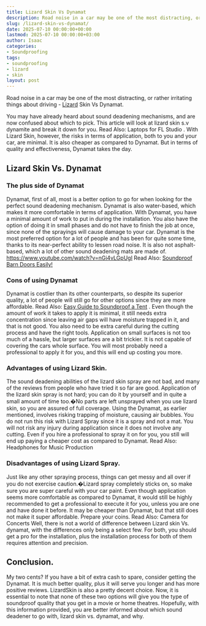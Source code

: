 ```yaml
---
title: Lizard Skin Vs Dynamat
description: Road noise in a car may be one of the most distracting, or rather irritating things about driving - Lizard Skin Vs Dynamat. You may have already heard about...
slug: /lizard-skin-vs-dynamat/
date: 2025-07-10 00:00:00+00:00
lastmod: 2025-07-10 00:00:00+03:00
author: Isaac
categories:
- Soundproofing
tags:
- soundproofing
- lizard
- skin
layout: post
---
```

Road noise in a car may be one of the most distracting, or rather irritating things about driving - [Lizard](https://pestpolicy.com/are-lizards-poisonous/) Skin Vs Dynamat.

You may have already heard about sound deadening mechanisms, and are now confused about which to pick.
This article will look at lizard skin s.v dynamite and break it down for you. Read Also:
Laptops for FL Studio
.
With Lizard Skin, however, the risks in terms of application, both to you and your car, are minimal. It is also cheaper as compared to Dynamat. But in terms of quality and effectiveness, Dynamat takes the day.
## Lizard Skin Vs. Dynamat
### The plus side of Dynamat
Dynamat, first of all, most is a better option to go for when looking for the perfect sound deadening mechanism. Dynamat is also water-based, which makes it more comfortable in terms of application.
With Dynamat, you have a minimal amount of work to put in during the installation. You also have the option of doing it in small phases and do not have to finish the job at once, since none of the sprayings will cause damage to your car.
Dynamat is the most preferred option for a lot of people and has been for quite some time, thanks to its near-perfect ability to lessen road noise. It is also not asphalt-based, which a lot of other sound deadening mats are made of.
https://www.youtube.com/watch?v=nGi4vLGpUgI
Read Also:
[Soundproof Barn Doors Easily!](https://pestpolicy.com/soundproof-barn-doors/)
### Cons of using Dynamat
Dynamat is costlier than its other counterparts, so despite its superior quality, a lot of people will still go for other options since they are more affordable. Read Also:
[Easy Guide to Soundproof a Tent](https://pestpolicy.com/soundproof-a-tent/)
.
Even though the amount of work it takes to apply it is minimal, it still needs extra concentration since leaving air gaps will have moisture trapped in it, and that is not good. You also need to be extra careful during the cutting process and have the right tools.
Application on small surfaces is not too much of a hassle, but larger surfaces are a bit trickier. It is not capable of covering the cars whole surface. You will most probably need a professional to apply it for you, and this will end up costing you more.
### Advantages of using Lizard Skin.
The sound deadening abilities of the lizard skin spray are not bad, and many of the reviews from people who have tried it so far are good.
Application of the lizard skin spray is not hard; you can do it by yourself and in quite a small amount of time too.�No parts are left unsprayed when you use lizard skin, so you are assured of full coverage.
Using the Dynamat, as earlier mentioned, involves risking trapping of moisture, causing air bubbles. You do not run this risk with Lizard Spray since it is a spray and not a mat.
You will not risk any injury during application since it does not involve any cutting. Even if you hire a professional to spray it on for you, you still will end up paying a cheaper cost as compared to Dynamat.
Read Also:
Headphones for Music Production
### Disadvantages of using Lizard Spray.
Just like any other spraying process, things can get messy and all over if you do not exercise caution.�Lizard spray completely sticks on, so make sure you are super careful with your car paint.
Even though application seems more comfortable as compared to Dynamat, it would still be highly recommended to get a professional to execute it for you, unless you are one and have done it before.
It may be cheaper than Dynamat, but that still does not make it super affordable. Prepare your coins. Read Also:
Camera for Concerts
Well, there is not a world of difference between Lizard skin Vs. dynamat, with the differences only being a select few. For both, you should get a pro for the installation, plus the installation process for both of them requires attention and precision.
## Conclusion.
My two cents? If you have a bit of extra cash to spare, consider getting the Dynamat. It is much better quality, plus it will serve you longer and has more positive reviews. LizardSkin is also a pretty decent choice.
Now, it is essential to note that none of these two options will give you the type of soundproof quality that you get in a movie or home theatres. Hopefully, with this information provided, you are better informed about which sound deadener to go with, lizard skin vs. dynamat, and why.